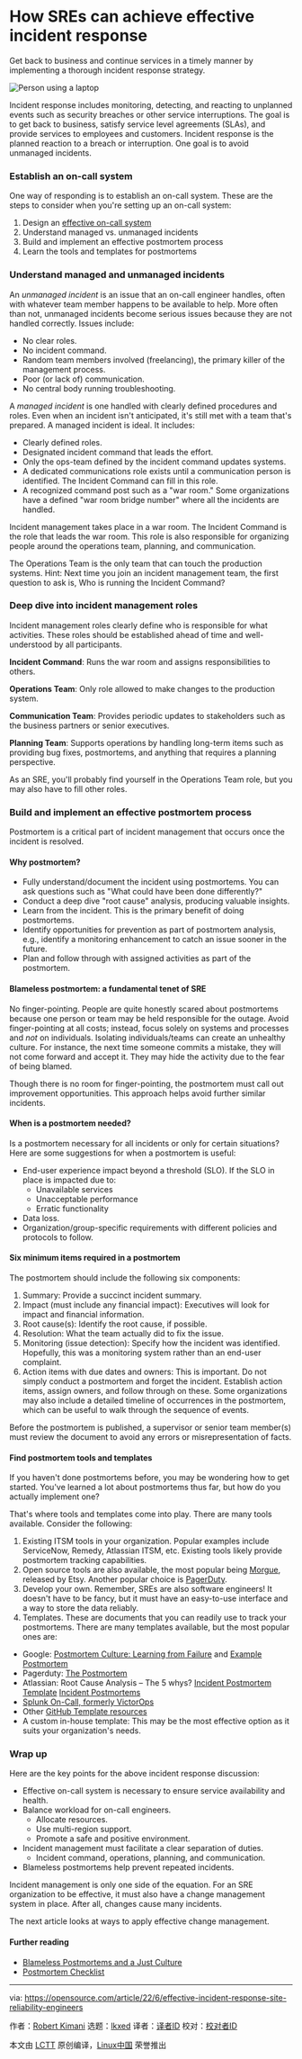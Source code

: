 [#]: subject: "How SREs can achieve effective incident response"
[#]: via: "https://opensource.com/article/22/6/effective-incident-response-site-reliability-engineers"
[#]: author: "Robert Kimani https://opensource.com/users/robert-charles"
[#]: collector: "lkxed"
[#]: translator: " "
[#]: reviewer: " "
[#]: publisher: " "
[#]: url: " "

How SREs can achieve effective incident response
======
Get back to business and continue services in a timely manner by implementing a thorough incident response strategy.

![Person using a laptop][1]

Incident response includes monitoring, detecting, and reacting to unplanned events such as security breaches or other service interruptions. The goal is to get back to business, satisfy service level agreements (SLAs), and provide services to employees and customers. Incident response is the planned reaction to a breach or interruption. One goal is to avoid unmanaged incidents.

### Establish an on-call system

One way of responding is to establish an on-call system. These are the steps to consider when you're setting up an on-call system:

1. Design an [effective on-call system][2]
2. Understand managed vs. unmanaged incidents
3. Build and implement an effective postmortem process
4. Learn the tools and templates for postmortems

### Understand managed and unmanaged incidents

An *unmanaged incident* is an issue that an on-call engineer handles, often with whatever team member happens to be available to help. More often than not, unmanaged incidents become serious issues because they are not handled correctly. Issues include:

* No clear roles.
* No incident command.
* Random team members involved (freelancing), the primary killer of the management process.
* Poor (or lack of) communication.
* No central body running troubleshooting.

A *managed incident* is one handled with clearly defined procedures and roles. Even when an incident isn't anticipated, it's still met with a team that's prepared. A managed incident is ideal. It includes:

* Clearly defined roles.
* Designated incident command that leads the effort.
* Only the ops-team defined by the incident command updates systems.
* A dedicated communications role exists until a communication person is identified. The Incident Command can fill in this role.
* A recognized command post such as a "war room." Some organizations have a defined "war room bridge number" where all the incidents are handled.

Incident management takes place in a war room. The Incident Command is the role that leads the war room. This role is also responsible for organizing people around the operations team, planning, and communication.

The Operations Team is the only team that can touch the production systems. Hint: Next time you join an incident management team, the first question to ask is, Who is running the Incident Command?

### Deep dive into incident management roles

Incident management roles clearly define who is responsible for what activities. These roles should be established ahead of time and well-understood by all participants.

**Incident Command**: Runs the war room and assigns responsibilities to others.

**Operations Team**: Only role allowed to make changes to the production system.

**Communication Team**: Provides periodic updates to stakeholders such as the business partners or senior executives.

**Planning Team**: Supports operations by handling long-term items such as providing bug fixes, postmortems, and anything that requires a planning perspective.

As an SRE, you'll probably find yourself in the Operations Team role, but you may also have to fill other roles.

### Build and implement an effective postmortem process

Postmortem is a critical part of incident management that occurs once the incident is resolved.

#### Why postmortem?

* Fully understand/document the incident using postmortems. You can ask questions such as "What could have been done differently?"
* Conduct a deep dive "root cause" analysis, producing valuable insights.
* Learn from the incident. This is the primary benefit of doing postmortems.
* Identify opportunities for prevention as part of postmortem analysis, e.g., identify a monitoring enhancement to catch an issue sooner in the future.
* Plan and follow through with assigned activities as part of the postmortem.

#### Blameless postmortem: a fundamental tenet of SRE

No finger-pointing. People are quite honestly scared about postmortems because one person or team may be held responsible for the outage. Avoid finger-pointing at all costs; instead, focus solely on systems and processes and *not* on individuals. Isolating individuals/teams can create an unhealthy culture. For instance, the next time someone commits a mistake, they will not come forward and accept it. They may hide the activity due to the fear of being blamed.

Though there is no room for finger-pointing, the postmortem must call out improvement opportunities. This approach helps avoid further similar incidents.

#### When is a postmortem needed?

Is a postmortem necessary for all incidents or only for certain situations? Here are some suggestions for when a postmortem is useful:

* End-user experience impact beyond a threshold (SLO). If the SLO in place is impacted due to:
  * Unavailable services
  * Unacceptable performance
  * Erratic functionality
* Data loss.
* Organization/group-specific requirements with different policies and protocols to follow.

#### Six minimum items required in a postmortem

The postmortem should include the following six components:

1. Summary: Provide a succinct incident summary.
2. Impact (must include any financial impact): Executives will look for impact and financial information.
3. Root cause(s): Identify the root cause, if possible.
4. Resolution: What the team actually did to fix the issue.
5. Monitoring (issue detection): Specify how the incident was identified. Hopefully, this was a monitoring system rather than an end-user complaint.
6. Action items with due dates and owners: This is important. Do not simply conduct a postmortem and forget the incident. Establish action items, assign owners, and follow through on these. Some organizations may also include a detailed timeline of occurrences in the postmortem, which can be useful to walk through the sequence of events.

Before the postmortem is published, a supervisor or senior team member(s) must review the document to avoid any errors or misrepresentation of facts.

#### Find postmortem tools and templates

If you haven't done postmortems before, you may be wondering how to get started. You've learned a lot about postmortems thus far, but how do you actually implement one?

That's where tools and templates come into play. There are many tools available. Consider the following:

1. Existing ITSM tools in your organization. Popular examples include ServiceNow, Remedy, Atlassian ITSM, etc. Existing tools likely provide postmortem tracking capabilities.
2. Open source tools are also available, the most popular being [Morgue][3], released by Etsy. Another popular choice is [PagerDuty][4].
3. Develop your own. Remember, SREs are also software engineers! It doesn't have to be fancy, but it must have an easy-to-use interface and a way to store the data reliably.
4. Templates. These are documents that you can readily use to track your postmortems. There are many templates available, but the most popular ones are:

* Google: [Postmortem Culture: Learning from Failure][5] and [Example Postmortem][6]
* Pagerduty: [The Postmortem][7]
* Atlassian: Root Cause Analysis – The 5 whys?
[Incident Postmortem Template][8]
[Incident Postmortems][9]
* [Splunk On-Call, formerly VictorOps][12]
* Other [GitHub Template resources][13]
* A custom in-house template: This may be the most effective option as it suits your organization's needs.

### Wrap up

Here are the key points for the above incident response discussion:

* Effective on-call system is necessary to ensure service availability and health.
* Balance workload for on-call engineers.
  * Allocate resources.
  * Use multi-region support.
  * Promote a safe and positive environment.
* Incident management must facilitate a clear separation of duties.
  * Incident command, operations, planning, and communication.
* Blameless postmortems help prevent repeated incidents.

Incident management is only one side of the equation. For an SRE organization to be effective, it must also have a change management system in place. After all, changes cause many incidents.

The next article looks at ways to apply effective change management.

#### Further reading

* [Blameless Postmortems and a Just Culture][16]
* [Postmortem Checklist][17]

--------------------------------------------------------------------------------

via: https://opensource.com/article/22/6/effective-incident-response-site-reliability-engineers

作者：[Robert Kimani][a]
选题：[lkxed][b]
译者：[译者ID](https://github.com/译者ID)
校对：[校对者ID](https://github.com/校对者ID)

本文由 [LCTT](https://github.com/LCTT/TranslateProject) 原创编译，[Linux中国](https://linux.cn/) 荣誉推出

[a]: https://opensource.com/users/robert-charles
[b]: https://github.com/lkxed
[1]: https://opensource.com/sites/default/files/lead-images/laptop_screen_desk_work_chat_text.png
[2]: https://opensource.com/article/22/6/introduction-site-reliability-engineering
[3]: https://github.com/etsy/morgue
[4]: https://github.com/PagerDuty/postmortem-docs
[5]: https://sre.google/sre-book/postmortem-culture/
[6]: https://sre.google/sre-book/example-postmortem/
[7]: https://postmortems.pagerduty.com/
[8]: https://www.atlassian.com/incident-management/postmortem/templates
[9]: https://www.atlassian.com/incident-management/handbook/postmortems
[10]: https://www.atlassian.com/incident-management/postmortem/templates
[11]: https://www.atlassian.com/incident-management/handbook/postmortems
[12]: https://help.victorops.com/
[13]: https://github.com/dastergon/postmortem-templates
[14]: https://www.atlassian.com/incident-management/postmortem/templates
[15]: https://www.atlassian.com/incident-management/handbook/postmortems
[16]: https://www.etsy.com/codeascraft/blameless-postmortems/
[17]: https://docs.google.com/document/d/1iaEgF0ICSmKKLG3_BT5VnK80gfOenhhmxVnnUcNSQBE/edit
